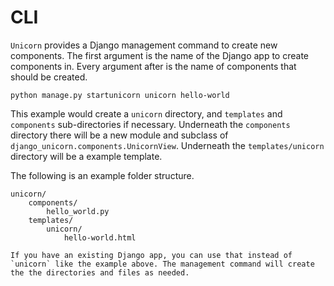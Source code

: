 # CLI

`Unicorn` provides a Django management command to create new components. The first argument is the name of the Django app to create components in. Every argument after is the name of components that should be created.

```shell
python manage.py startunicorn unicorn hello-world
```

This example would create a `unicorn` directory, and `templates` and `components` sub-directories if necessary. Underneath the `components` directory there will be a new module and subclass of `django_unicorn.components.UnicornView`. Underneath the `templates/unicorn` directory will be a example template.

The following is an example folder structure.

```
unicorn/
    components/
        hello_world.py
    templates/
        unicorn/
            hello-world.html
```

```{note}
If you have an existing Django app, you can use that instead of `unicorn` like the example above. The management command will create the the directories and files as needed.
```
